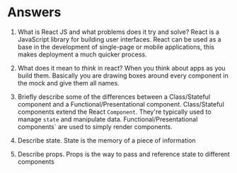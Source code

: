 # Answers

1.  What is React JS and what problems does it try and solve?
 React is a JavaScript library for building user interfaces. React can be used as a base in the development of single-page or mobile applications, this makes deployment a much quicker process. 

2.  What does it mean to _think_ in react?
When you think about apps as you build them. Basically you are drawing boxes around every component  in the mock and give them all names.  

3. Briefly describe some of the differences between a Class/Stateful component and a Functional/Presentational component.
Class/Stateful components extend the React `Component`. They're typically used to manage `state` and    manipulate data.
Functional/Presentational components` are used to simply render components. 


4. Describe state.
 State is the memory of a piece of information 


5.  Describe props.
Props is the way to pass and reference state to different components
